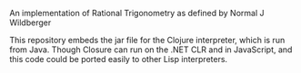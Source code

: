 An implementation of Rational Trigonometry as defined by Normal J Wildberger

This repository embeds the jar file for the Clojure interpreter, which is run from Java.  Though Closure can run on the .NET CLR and in JavaScript, and this code could be ported easily to other Lisp interpreters.
